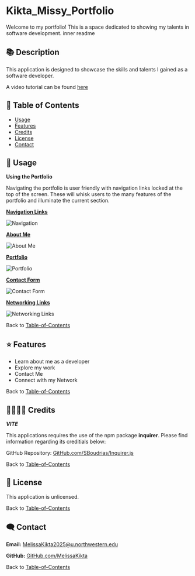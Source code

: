 # Kikta_Missy_Portfolio
Welcome to my portfolio! This is a space dedicated to showing my talents in software development.
 inner readme
## 📚 Description
This application is designed to showcase the skills and talents I gained as a software developer.   

A video tutorial can be found [here](https://drive.google.com/file/d/1nGRM2oSELmLZ6qEQkkcaF6xz0PEmrMWx/view?usp=sharing)

## 🚀 Table of Contents
  * [Usage](#📝-Usage)
  * [Features](#⭐-features)
  * [Credits](#🫱🏽‍🫲🏾-credits)
  * [License](#📃-license)
  * [Contact](#🗨️-contact)

## 📝 Usage
<strong>Using the Portfolio</strong>

Navigating the portfolio is user friendly with navigation links locked at the top of the screen. These will whisk users to the many features of the portfolio and illuminate the current section. 

<u><strong>Navigation Links</strong></u>

![Navigation](./assets/navigation)



<u><strong>About Me</strong></u>

![About Me](./assets/initial_prompt.png)



<u><strong>Portfolio</strong></u>

![Portfolio](./assets/view_departments.png)



<u><strong>Contact Form </strong></u>

![Contact Form](./assets/add_role.png)



<u><strong>Networking Links</strong></u>

![Networking Links](./assets/delete_role.png)


Back to [Table-of-Contents](#🚀-table-of-contents)


## ⭐ Features
  * Learn about me as a developer
  * Explore my work
  * Contact Me 
  * Connect with my Network


Back to [Table-of-Contents](#🚀-table-of-contents)


## 🫱🏽‍🫲🏾 Credits
*********VITE*********

This applications requires the use of the npm package <strong>inquirer</strong>. Please find information regarding its creditials below:

GitHub Repository: [GitHub.com/SBoudrias/Inquirer.js](https://github.com/SBoudrias/Inquirer.js)

Back to [Table-of-Contents](#🚀-table-of-contents)


## 📃 License
This application is unlicensed. 

Back to [Table-of-Contents](#🚀-table-of-contents)


## 🗨️ Contact

  <strong>Email:</strong> [MelissaKikta2025@u.northwestern.edu](mailto:MelissaKikta@u.northwestern.edu)
  
  <strong>GitHub:</strong> [GitHub.com/MelissaKikta](https://github.com/melissakikta)

Back to [Table-of-Contents](#🚀-table-of-contents)

